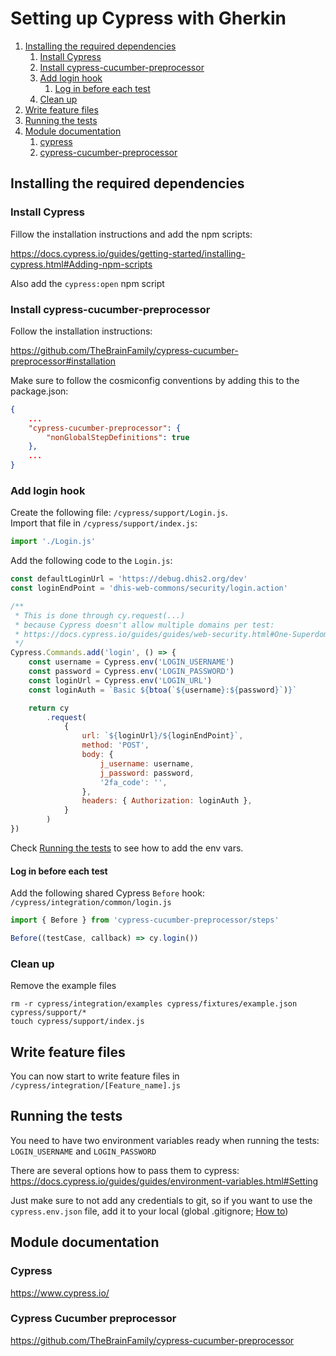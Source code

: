 # Setting up Cypress with Gherkin

1. [Installing the required dependencies](#installing_the_required_dependencies)
   1. [Install Cypress](#install_cypress)
   1. [Install cypress-cucumber-preprocessor](#install_cypress-cucumber-preprocessor)
   1. [Add login hook](#add_login_hook)
      1. [Log in before each test](#log_in_before_each_test)
   1. [Clean up](#clean_up)
1. [Write feature files](#write_feature_files)
1. [Running the tests](#running_the_tests)
1. [Module documentation](#module_documentation)
   1. [cypress](#module_documentation_cypress)
   1. [cypress-cucumber-preprocessor](#module_documentation_cypress-cucumber-preprocessor)

<a name="installing_the_required_dependencies" href=""></a>
## Installing the required dependencies

<a name="install_cypress" href=""></a>
### Install Cypress

Fillow the installation instructions and add the npm scripts:

https://docs.cypress.io/guides/getting-started/installing-cypress.html#Adding-npm-scripts

Also add the `cypress:open` npm script

<a name="install_cypress-cucumber-preprocessor" href=""></a>
### Install cypress-cucumber-preprocessor

Follow the installation instructions:

https://github.com/TheBrainFamily/cypress-cucumber-preprocessor#installation

Make sure to follow the cosmiconfig conventions by adding this to the package.json:

```json
{
    ...
    "cypress-cucumber-preprocessor": {
        "nonGlobalStepDefinitions": true
    },
    ...
}
```

<a name="add_login_hook" href=""></a>
### Add login hook

Create the following file: `/cypress/support/Login.js`.<br />
Import that file in `/cypress/support/index.js`:

```js
import './Login.js'
```

Add the following code to the `Login.js`:

```js
const defaultLoginUrl = 'https://debug.dhis2.org/dev'
const loginEndPoint = 'dhis-web-commons/security/login.action'

/**
 * This is done through cy.request(...)
 * because Cypress doesn't allow multiple domains per test:
 * https://docs.cypress.io/guides/guides/web-security.html#One-Superdomain-per-Test
 */
Cypress.Commands.add('login', () => {
    const username = Cypress.env('LOGIN_USERNAME')
    const password = Cypress.env('LOGIN_PASSWORD')
    const loginUrl = Cypress.env('LOGIN_URL')
    const loginAuth = `Basic ${btoa(`${username}:${password}`)}`

    return cy
        .request(
            {
                url: `${loginUrl}/${loginEndPoint}`,
                method: 'POST',
                body: {
                    j_username: username,
                    j_password: password,
                    '2fa_code': '',
                },
                headers: { Authorization: loginAuth },
            }
        )
})
```

Check [Running the tests](#running_the_tests) to see how to add the env vars.

<a name="log_in_before_each_test" href=""></a>
#### Log in before each test

Add the following shared Cypress `Before` hook: `/cypress/integration/common/login.js`
```js
import { Before } from 'cypress-cucumber-preprocessor/steps'

Before((testCase, callback) => cy.login())
```

<a name="clean_up" href=""></a>
### Clean up

Remove the example files

```
rm -r cypress/integration/examples cypress/fixtures/example.json cypress/support/*
touch cypress/support/index.js
```

<a name="write_feature_files" href=""></a>
## Write feature files

You can now start to write feature files in `/cypress/integration/[Feature_name].js`

<a name="running_the_tests" href=""></a>
## Running the tests

You need to have two environment variables ready when running the tests:
`LOGIN_USERNAME` and `LOGIN_PASSWORD`

There are several options how to pass them to cypress:
https://docs.cypress.io/guides/guides/environment-variables.html#Setting

Just make sure to not add any credentials to git, so if you want to use
the `cypress.env.json` file, add it to your local (global .gitignore; [How to](http://egorsmirnov.me/2015/05/04/global-gitignore-file.html))

<a name="module_documentation" href=""></a>
## Module documentation

<a name="module_documentation_cypress" href=""></a>
### Cypress

https://www.cypress.io/

<a name="module_documentation_cypress-cucumber-preprocessor" href=""></a>
### Cypress Cucumber preprocessor

https://github.com/TheBrainFamily/cypress-cucumber-preprocessor
